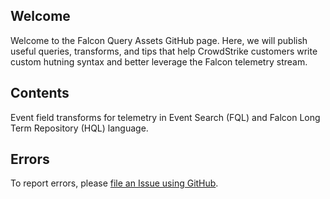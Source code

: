 ## Welcome

Welcome to the Falcon Query Assets GitHub page. Here, we will publish useful queries, transforms, and tips that help CrowdStrike customers write custom hutning syntax and better leverage the Falcon telemetry stream.

## Contents

Event field transforms for telemetry in Event Search (FQL) and Falcon Long Term Repository (HQL) language.

## Errors

To report errors, please [file an Issue using GitHub](https://github.com/CrowdStrike/falcon-query-assets/issues).
